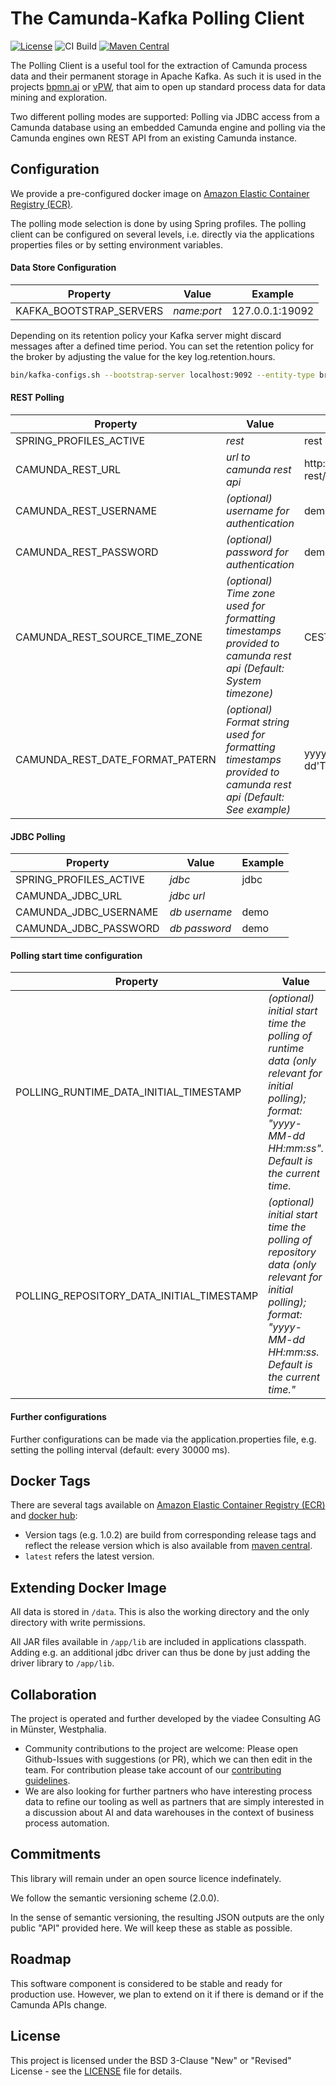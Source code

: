# The Camunda-Kafka Polling Client
[![License](https://img.shields.io/badge/License-BSD%203--Clause-blue.svg)](https://opensource.org/licenses/BSD-3-Clause)
![CI Build](https://github.com/viadee/camunda-kafka-polling-client/actions/workflows/ci_build.yml/badge.svg)
[![Maven Central](https://img.shields.io/maven-central/v/de.viadee.camunda/camunda-kafka-polling-client-parent.svg)](https://search.maven.org/search?q=g:de.viadee.camunda%20a:camunda-kafka-polling-client-parent)

The Polling Client is a useful tool for the extraction of Camunda process data and their permanent storage in Apache Kafka. As such it is used in the projects [bpmn.ai](https://github.com/viadee/bpmn.ai) or [vPW](https://www.viadee.de/business-process-management/process-warehouse), that aim to open up standard process data for data mining and exploration.

Two different polling modes are supported: Polling via JDBC access from a Camunda database using an embedded Camunda engine and polling via the Camunda engines own REST API from an existing Camunda instance.

## Configuration
We provide a pre-configured docker image on [Amazon Elastic Container Registry (ECR)](https://gallery.ecr.aws/viadee/camunda-kafka-polling-client).

The polling mode selection is done by using Spring profiles.
The polling client can be configured on several levels, i.e. directly via the applications properties files or by setting environment variables.

#### Data Store Configuration

| Property  | Value | Example |
| ------------- | ------------- | ------------- |
| KAFKA_BOOTSTRAP_SERVERS  | *name:port*  | 127.0.0.1:19092 |

Depending on its retention policy your Kafka server might discard messages after a defined time period.
You can set the retention policy for the broker by adjusting the value for the key log.retention.hours.
```bash
bin/kafka-configs.sh --bootstrap-server localhost:9092 --entity-type brokers --entity-default --alter --add-config log.retention.hours=1073741824
```

#### REST Polling

| Property  | Value | Example |
| ------------- | ------------- | ------------- |
| SPRING_PROFILES_ACTIVE  | *rest*  | rest |
| CAMUNDA_REST_URL  | *url to camunda rest api*  | http://localhost:8080/engine-rest/ |
| CAMUNDA_REST_USERNAME  | *(optional) username for authentication*  | demo |
| CAMUNDA_REST_PASSWORD  | *(optional) password for authentication*  | demo |
| CAMUNDA_REST_SOURCE_TIME_ZONE | *(optional) Time zone used for formatting timestamps provided to camunda rest api (Default: System timezone)* | CEST |
| CAMUNDA_REST_DATE_FORMAT_PATERN | *(optional) Format string used for formatting timestamps provided to camunda rest api (Default: See example)* | yyyy-MM-dd'T'HH:mm:ss.SSSZ |

#### JDBC Polling

| Property  | Value | Example |
| ------------- | ------------- | ------------- |
| SPRING_PROFILES_ACTIVE  | *jdbc*  | jdbc |
| CAMUNDA_JDBC_URL  | *jdbc url*  | |
| CAMUNDA_JDBC_USERNAME  | *db username*  | demo |
| CAMUNDA_JDBC_PASSWORD  | *db password*  | demo |

#### Polling start time configuration
| Property  | Value | Example |
| ------------- | ------------- | ------------- |
| POLLING_RUNTIME_DATA_INITIAL_TIMESTAMP | *(optional) initial start time the polling of runtime data (only relevant for initial polling);<br/>format: "yyyy-MM-dd HH:mm:ss".<br/>Default is the current time.*  | 2018-01-01 00:00:00 |
| POLLING_REPOSITORY_DATA_INITIAL_TIMESTAMP | *(optional) initial start time the polling of repository data (only relevant for initial polling);<br/>format: "yyyy-MM-dd HH:mm:ss.<br/>Default is the current time."*  | 2018-01-01 00:00:00 |

#### Further configurations

Further configurations can be made via the application.properties file, e.g. setting the polling interval (default: every 30000 ms).

## Docker Tags
There are several tags available on [Amazon Elastic Container Registry (ECR)](https://gallery.ecr.aws/viadee/camunda-kafka-polling-client) and [docker hub](https://hub.docker.com/r/viadee/camunda-kafka-polling-client):

* Version tags (e.g. 1.0.2) are build from corresponding release tags and reflect the release version which is also available from [maven central](https://search.maven.org/search?q=g:de.viadee.camunda%20a:camunda-kafka-polling-client-parent).
* `latest` refers the latest version.

## Extending Docker Image
All data is stored in `/data`. This is also the working directory and the only directory with write permissions.

All JAR files available in `/app/lib` are included in applications classpath. Adding e.g. an additional jdbc
driver can thus be done by just adding the driver library to `/app/lib`.

## Collaboration

The project is operated and further developed by the viadee Consulting AG in Münster, Westphalia.
* Community contributions to the project are welcome: Please open Github-Issues with suggestions (or PR), which we can then edit in the team. For contribution please take account of our [contributing guidelines](https://github.com/viadee/camunda-kafka-polling-client/blob/master/CONTRIBUTING.md).
* We are also looking for further partners who have interesting process data to refine our tooling as well as partners that are simply interested in a discussion about AI and data warehouses in the context of business process automation.


## Commitments

This library will remain under an open source licence indefinately.

We follow the semantic versioning scheme (2.0.0).

In the sense of semantic versioning, the resulting JSON outputs are the only public "API" provided here. We will keep these as stable as possible.

## Roadmap
This software component is considered to be stable and ready for production use.
However, we plan to extend on it if there is demand or if the Camunda APIs change.

## License
This project is licensed under the BSD 3-Clause "New" or "Revised" License - see the [LICENSE](https://github.com/viadee/camunda-kafka-polling-client/blob/master/LICENSE) file for details.
